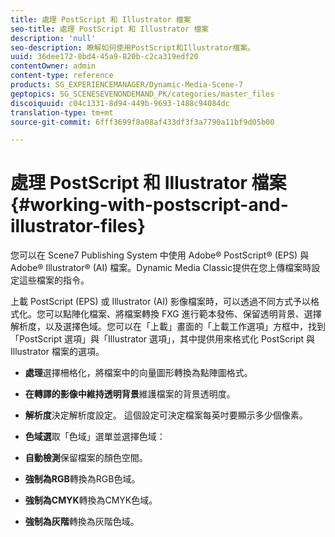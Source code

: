 ```yaml
---
title: 處理 PostScript 和 Illustrator 檔案
seo-title: 處理 PostScript 和 Illustrator 檔案
description: 'null'
seo-description: 瞭解如何使用PostScript和Illustrator檔案。
uuid: 36dee172-8bd4-45a9-820b-c2ca319edf20
contentOwner: admin
content-type: reference
products: SG_EXPERIENCEMANAGER/Dynamic-Media-Scene-7
geptopics: SG_SCENESEVENONDEMAND_PK/categories/master_files
discoiquuid: c04c1331-8d94-449b-9693-1488c94084dc
translation-type: tm+mt
source-git-commit: 6fff3699f8a08af433df3f3a7790a11bf9d05b00

---
```



# 處理 PostScript 和 Illustrator 檔案{#working-with-postscript-and-illustrator-files}

您可以在 Scene7 Publishing System 中使用 Adobe® PostScript® (EPS) 與 Adobe® Illustrator® (AI) 檔案。Dynamic Media Classic提供在您上傳檔案時設定這些檔案的指令。

上載 PostScript (EPS) 或 Illustrator (AI) 影像檔案時，可以透過不同方式予以格式化。您可以點陣化檔案、將檔案轉換 FXG 進行範本發佈、保留透明背景、選擇解析度，以及選擇色域。您可以在「上載」畫面的「上載工作選項」方框中，找到「PostScript 選項」與「Illustrator 選項」，其中提供用來格式化 PostScript 與 Illustrator 檔案的選項。

* **處理**&#x200B;選擇柵格化，將檔案中的向量圖形轉換為點陣圖格式。

* **在轉譯的影像中維持透明背景**&#x200B;維護檔案的背景透明度。

* **解析度**&#x200B;決定解析度設定。 這個設定可決定檔案每英吋要顯示多少個像素。

* **色域選**&#x200B;取「色域」選單並選擇色域：

* **自動檢測**&#x200B;保留檔案的顏色空間。

* **強制為RGB**&#x200B;轉換為RGB色域。

* **強制為CMYK**&#x200B;轉換為CMYK色域。

* **強制為灰階**&#x200B;轉換為灰階色域。
